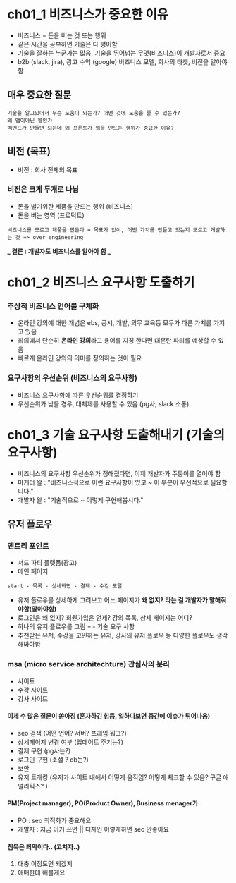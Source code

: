 # ch01_1 비즈니스가 중요한 이유

- 비즈니스 = 돈을 버는 것 또는 행위
- 같은 시간을 공부하면 기술은 다 평이함
- 기술을 잘하는 누군가는 많음, 기술을 뛰어넘는 무엇(비즈니스)이 개발자로서 중요
- b2b (slack, jira), 광고 수익 (google) 비즈니스 모델, 회사의 타겟, 비전을 알아야함

## 매우 중요한 질문

```
기술을 알고있어서 무슨 도움이 되는가? 어떤 것에 도움을 줄 수 있는가?
왜 앱이아닌 웹인가
백엔드가 만들면 되는데 왜 프론트가 웹을 만드는 행위가 중요한 이유?
```

## 비전 (목표)

- 비전 : 회사 전체의 목표

### 비전은 크게 두개로 나뉨

- 돈을 벌기위한 제품을 만드는 행위 (비즈니스)
- 돈을 버는 영역 (프로덕트)

`비즈니스를 모르고 제품을 만든다 = 목표가 없이, 어떤 가치를 만들고 있는지 모르고 개발하는 것 => over engineering`

**_ 결론 : 개발자도 비즈니스를 알아야 함 _**

# ch01_2 비즈니스 요구사항 도출하기

### 추상적 비즈니스 언어를 구체화

- 온라인 강의에 대한 개념은 ebs, 공시, 개발, 의무 교육등 모두가 다른 가치를 가지고 있음
- 회의에서 단순히 **온라인 강의**라고 용어를 지칭 한다면 대혼란 파티를 예상할 수 있음
- 빠르게 온라인 강의의 의미를 정의하는 것이 필요

### 요구사항의 우선순위 (비즈니스의 요구사항)

- 비즈니스 요구사항에 따른 우선순위를 결정하기
- 우선순위가 낮을 경우, 대체제를 사용할 수 있음 (pg사, slack 소통)

# ch01_3 기술 요구사항 도출해내기 (기술의 요구사항)

- 비즈니스의 요구사항 우선순위가 정해졌다면, 이제 개발자가 주둥이를 열어야 함
- 마케터 왈 : "비즈니스적으로 이런 요구사항이 있고 ~ 이 부분이 우선적으로 필요함니다."
- 개발자 왈 : "기술적으로 ~ 이렇게 구현해봅시다."

## 유저 플로우

### 엔트리 포인트

- 서드 파티 플랫폼(광고)
- 메인 페이지

`start - 목록 - 상세화면 - 결제 - 수강 포털 `

- 유저 플로우를 상세하게 그려보고 어느 페이지가 **왜 없지? 라는 걸 개발자가 말해줘야함(알아야함)**
- 로그인은 왜 없지? 회원가입은 언제? 강의 목록, 상세 페이지는 어디?
- 하나의 유저 플로우를 그림 => 기술 요구 사항
- 추천받은 유저, 수강을 고민하는 유저, 강사의 유저 플로우 등 다양한 플로우도 생각해봐야함

### msa (micro service architechture) 관심사의 분리

- 사이트
- 수강 사이트
- 강사 사이트

#### 이제 수 많은 질문이 쏟아짐 (혼자하긴 힘듬, 일하다보면 중간에 이슈가 튀어나옴)

- seo 검색 (어떤 언어? 서버? 프래임 워크?)
- 상세페이지 변경 여부 (업데이트 주기는?)
- 결제 구현 (pg사는?)
- 로그인 구현 (소셜 ? db는?)
- 보안
- 유저 트래킹 (유저가 사이트 내에서 어떻게 움직임? 어떻게 체크할 수 있음? 구글 애널리틱스? )

#### PM(Project manager), PO(Product Owner), Business menager가

- PO : seo 최적화가 중요해요
- 개발자 : 지금 이거 쓰면 || 디자인 이렇게하면 seo 안좋아요

#### 침묵은 죄악이다.. (고치자..)

1. 대충 이정도면 되겠지
2. 애매한데 해볼게요
